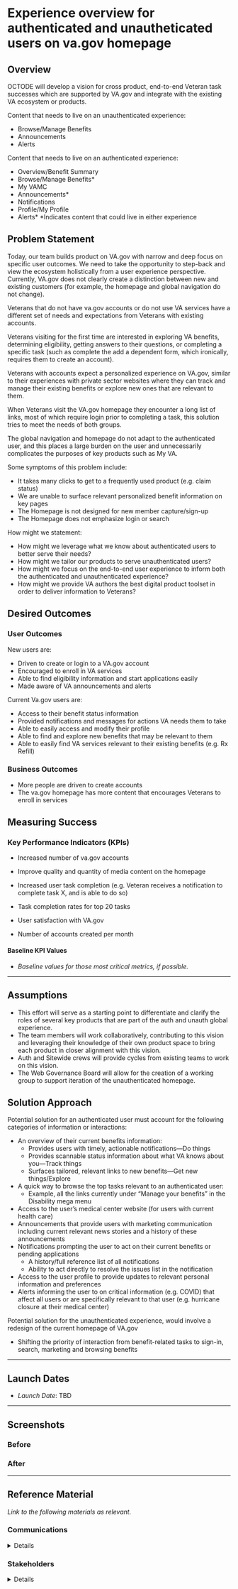 
# Experience overview for authenticated and unautheticated users on va.gov homepage

## Overview
OCTODE will develop a vision for cross product, end-to-end Veteran task successes which are supported by VA.gov and integrate with the existing VA ecosystem or products.

Content that needs to live on an unauthenticated experience:
- Browse/Manage Benefits
- Announcements
- Alerts

Content that needs to live on an authenticated experience:
- Overview/Benefit Summary
- Browse/Manage Benefits*
- My VAMC
- Announcements*
- Notifications
- Profile/My Profile
- Alerts*
*Indicates content that could live in either experience

## Problem Statement
Today, our team builds product on VA.gov with narrow and deep focus on specific user outcomes. We need to take the opportunity to step-back and view the ecosystem holistically from a user experience perspective. 
Currently, VA.gov does not clearly create a distinction between new and existing customers (for example, the homepage and global navigation do not change).

Veterans that do not have va.gov accounts or do not use VA services have a different set of needs and expectations from Veterans with existing accounts. 

Veterans visiting for the first time are interested in exploring VA benefits, determining eligibility, getting answers to their questions, or completing a specific task (such as complete the add a dependent form, which ironically, requires them to create an account).

Veterans with accounts expect a personalized experience on VA.gov, similar to their experiences with private sector websites where they can track and manage their existing benefits or explore new ones that are relevant to them. 

When Veterans visit the VA.gov homepage they encounter a long list of links, most of which require login prior to completing a task, this solution tries to meet the needs of both groups. 

The global navigation and homepage do not adapt to the authenticated user, and this places a large burden on the user and unnecessarily complicates the purposes of key products such as My VA. 

Some symptoms of this problem include:
- It takes many clicks to get to a frequently used product (e.g. claim status)
- We are unable to surface relevant personalized benefit information on key pages
- The Homepage is not designed for new member capture/sign-up
- The Homepage does not emphasize login or search

How might we statement:
- How might we leverage what we know about authenticated users to better serve their needs?
- How might we tailor our products to serve unauthenticated users?
- How might we focus on the end-to-end user experience to inform both the authenticated and unauthenticated experience?
- How might we provide VA authors the best digital product toolset in order to deliver information to Veterans?

## Desired Outcomes

### User Outcomes

New users are:
- Driven to create or login to a VA.gov account
- Encouraged to enroll in VA services
- Able to find eligibility information and start applications easily
- Made aware of VA announcements and alerts

Current Va.gov users are:
- Access to their benefit status information
- Provided notifications and messages for actions VA needs them to take
- Able to easily access and modify their profile
- Able to find and explore new benefits that may be relevant to them
- Able to easily find VA services relevant to their existing benefits (e.g. Rx Refill)

### Business Outcomes
- More people are driven to create accounts
- The va.gov homepage has more content that encourages Veterans to enroll in services

## Measuring Success

### Key Performance Indicators (KPIs)
- Increased number of va.gov accounts
- Improve quality and quantity of media content on the homepage
- Increased user task completion (e.g. Veteran receives a notification to complete task X, and is able to do so)

- Task completion rates for top 20 tasks
- User satisfaction with VA.gov
- Number of accounts created per month


#### Baseline KPI Values
* _Baseline values for those most critical metrics, if possible._

---

## Assumptions
- This effort will serve as a starting point to differentiate and clarify the roles of several key products that are part of the auth and unauth global experience.
- The team members will work collaboratively, contributing to this vision and leveraging their knowledge of their own product space to bring each product in closer alignment with this vision.
- Auth and Sitewide crews will provide cycles from existing teams to work on this vision.
- The Web Governance Board will allow for the creation of a working group to support iteration of the unauthenticated homepage.

## Solution Approach

Potential solution for an authenticated user must account for the following categories of information or interactions:
- An overview of their current benefits information:
  - Provides users with timely, actionable notifications—Do things
  - Provides scannable status information about what VA knows about you—Track things
  - Surfaces tailored, relevant links to new benefits—Get new things/Explore
- A quick way to browse the top tasks relevant to an authenticated user:
  - Example, all the links currently under “Manage your benefits” in the Disability mega menu
- Access to the user’s medical center website (for users with current health care)
- Announcements that provide users with marketing communication including current relevant news stories and a history of these announcements
- Notifications prompting the user to act on their current benefits or pending applications
  - A history/full reference list of all notifications
  - Ability to act directly to resolve the issues list in the notification
- Access to the user profile to provide updates to relevant personal information and preferences
- Alerts informing the user to on critical information (e.g. COVID) that affect all users or are specifically relevant to that user (e.g. hurricane closure at their medical center)

Potential solution for the unauthenticated experience, would involve a redesign of the current homepage of VA.gov
- Shifting the priority of interaction from benefit-related tasks to sign-in, search, marketing and browsing benefits


--- 

## Launch Dates
- *Launch Date*: TBD

---

## Screenshots

### Before



### After

---

## Reference Material

_Link to the following materials as relevant._


### Communications

<details>

People:
- Ryan (design)
- Jeff (research)
- Dave (product unauth)
- Samara (product auth)
- Martha (a11y)
- Tracey (prodcut health)
- Beth (content)
- Mikki (IA)
- Meg (IA)

- Chris (advisory VA.gov lead)
- Kevin (advisory Design CoP lead)

- Team Name: TBD
- Slack channel: TBD

</details>

### Stakeholders

<details>

⦁	Web Governance Board - for any changes made to the public va.gov homepage
⦁	Charles - for modifications to the VA digital strategy and va.gov roadmap


</details>
